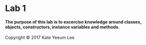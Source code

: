 # Lab 1 
#### The purpose of this lab is to excercise knowledge around classes, objects, constructors, instance variables and methods.

 Copyright © 2017 Kate Yeeum Lee
 
